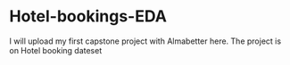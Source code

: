 # Hotel-bookings-EDA
I will upload my first capstone project with Almabetter here. The project is on Hotel booking dateset
